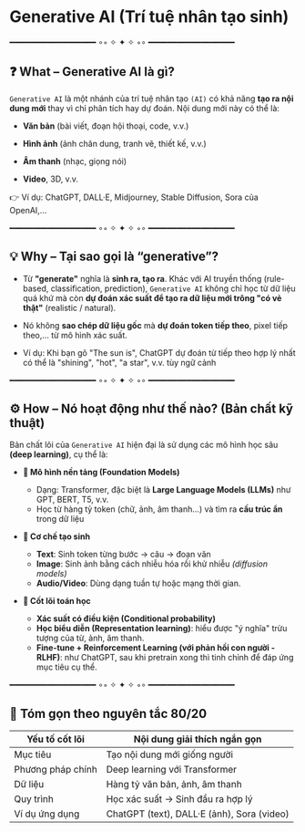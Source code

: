 # Generative AI (Trí tuệ nhân tạo sinh)

━━━━━━━━━━━━━━━━━━ ∘◦ ✧ ✦ ✧ ◦∘ ━━━━━━━━━━━━━━━━━━

## ❓ What – Generative AI là gì?

`Generative AI` là một nhánh của trí tuệ nhân tạo `(AI)` có khả năng **tạo ra nội dung mới** thay vì chỉ phân tích hay dự đoán. Nội dung mới này có thể là:

- **Văn bản** (bài viết, đoạn hội thoại, code, v.v.)

- **Hình ảnh** (ảnh chân dung, tranh vẽ, thiết kế, v.v.)

- **Âm thanh** (nhạc, giọng nói)

- **Video**, 3D, v.v.

👉 Ví dụ: ChatGPT, DALL·E, Midjourney, Stable Diffusion, Sora của OpenAI,...

━━━━━━━━━━━━━━━━━━ ∘◦ ✧ ✦ ✧ ◦∘ ━━━━━━━━━━━━━━━━━━

## 💡 Why – Tại sao gọi là “generative”?

- Từ **"generate"** nghĩa là **sinh ra, tạo ra**. Khác với AI truyền thống (rule-based, classification, prediction), `Generative AI` không chỉ học từ dữ liệu quá khứ mà còn **dự đoán xác suất để tạo ra dữ liệu mới trông "có vẻ thật"** (realistic / natural).

- Nó không **sao chép dữ liệu gốc** mà **dự đoán token tiếp theo**, pixel tiếp theo,... từ mô hình xác suất.

- Ví dụ: Khi bạn gõ "The sun is", ChatGPT dự đoán từ tiếp theo hợp lý nhất có thể là "shining", "hot", "a star", v.v. tùy ngữ cảnh

━━━━━━━━━━━━━━━━━━ ∘◦ ✧ ✦ ✧ ◦∘ ━━━━━━━━━━━━━━━━━━

## ⚙️ How – Nó hoạt động như thế nào? (Bản chất kỹ thuật)

Bản chất lõi của `Generative AI` hiện đại là sử dụng các mô hình học sâu **(deep learning)**, cụ thể là:

- **🔹 Mô hình nền tảng (Foundation Models)**

  - Dạng: Transformer, đặc biệt là **Large Language Models (LLMs)** như GPT, BERT, T5, v.v.
  - Học từ hàng tỷ token (chữ, ảnh, âm thanh…) và tìm ra **cấu trúc ẩn** trong dữ liệu

- **🔹 Cơ chế tạo sinh**

  - **Text**: Sinh token từng bước → câu → đoạn văn
  - **Image**: Sinh ảnh bằng cách nhiễu hóa rồi khử nhiễu _(diffusion models)_
  - **Audio/Video**: Dùng dạng tuần tự hoặc mạng thời gian.

- **🔹 Cốt lõi toán học**

  - **Xác suất có điều kiện (Conditional probability)**
  - **Học biểu diễn (Representation learning)**: hiểu được "ý nghĩa" trừu tượng của từ, ảnh, âm thanh.
  - **Fine-tune + Reinforcement Learning (với phản hồi con người - RLHF)**: như ChatGPT, sau khi pretrain xong thì tinh chỉnh để đáp ứng mục tiêu cụ thể.

━━━━━━━━━━━━━━━━━━ ∘◦ ✧ ✦ ✧ ◦∘ ━━━━━━━━━━━━━━━━━━

## 🎯 Tóm gọn theo nguyên tắc 80/20

| Yếu tố cốt lõi    | Nội dung giải thích ngắn gọn               |
| ----------------- | ------------------------------------------ |
| Mục tiêu          | Tạo nội dung mới giống người               |
| Phương pháp chính | Deep learning với Transformer              |
| Dữ liệu           | Hàng tỷ văn bản, ảnh, âm thanh             |
| Quy trình         | Học xác suất → Sinh đầu ra hợp lý          |
| Ví dụ ứng dụng    | ChatGPT (text), DALL·E (ảnh), Sora (video) |
